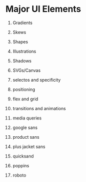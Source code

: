 # Major UI Elements

1. Gradients
2. Skews
3. Shapes
4. Illustrations
5. Shadows
6. SVGs/Canvas

7. selectos and specificity
8. positioning
9. flex and grid
10. transitions and animations
11. media queries

12. google sans
13. product sans
14. plus jacket sans
15. quicksand
16. poppins
17. roboto
